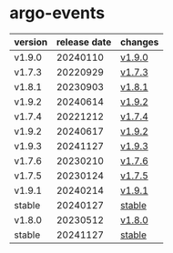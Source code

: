 # argo-events	


|version|release date|changes|
|---|---|---|
|v1.9.0|20240110|[v1.9.0](./v1.9.0-20240110.md)|
|v1.7.3|20220929|[v1.7.3](./v1.7.3-20220929.md)|
|v1.8.1|20230903|[v1.8.1](./v1.8.1-20230903.md)|
|v1.9.2|20240614|[v1.9.2](./v1.9.2-20240614.md)|
|v1.7.4|20221212|[v1.7.4](./v1.7.4-20221212.md)|
|v1.9.2|20240617|[v1.9.2](./v1.9.2-20240617.md)|
|v1.9.3|20241127|[v1.9.3](./v1.9.3-20241127.md)|
|v1.7.6|20230210|[v1.7.6](./v1.7.6-20230210.md)|
|v1.7.5|20230124|[v1.7.5](./v1.7.5-20230124.md)|
|v1.9.1|20240214|[v1.9.1](./v1.9.1-20240214.md)|
|stable|20240127|[stable](./stable-20240127.md)|
|v1.8.0|20230512|[v1.8.0](./v1.8.0-20230512.md)|
|stable|20241127|[stable](./stable-20241127.md)|
